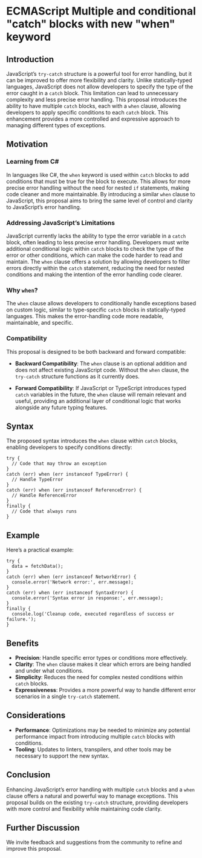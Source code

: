 # ECMAScript Multiple and conditional "catch" blocks with new "when" keyword

## Introduction

JavaScript’s `try-catch` structure is a powerful tool for error handling, but it can be improved to offer more flexibility and clarity. Unlike statically-typed languages, JavaScript does not allow developers to specify the type of the error caught in a `catch` block. This limitation can lead to unnecessary complexity and less precise error handling. This proposal introduces the ability to have multiple `catch` blocks, each with a `when` clause, allowing developers to apply specific conditions to each `catch` block. This enhancement provides a more controlled and expressive approach to managing different types of exceptions.

## Motivation

### Learning from C#

In languages like C#, the `when` keyword is used within `catch` blocks to add conditions that must be true for the block to execute. This allows for more precise error handling without the need for nested `if` statements, making code cleaner and more maintainable. By introducing a similar `when` clause to JavaScript, this proposal aims to bring the same level of control and clarity to JavaScript’s error handling.

### Addressing JavaScript’s Limitations

JavaScript currently lacks the ability to type the error variable in a `catch` block, often leading to less precise error handling. Developers must write additional conditional logic within `catch` blocks to check the type of the error or other conditions, which can make the code harder to read and maintain. The `when` clause offers a solution by allowing developers to filter errors directly within the `catch` statement, reducing the need for nested conditions and making the intention of the error handling code clearer.

### Why `when`?

The `when` clause allows developers to conditionally handle exceptions based on custom logic, similar to type-specific `catch` blocks in statically-typed languages. This makes the error-handling code more readable, maintainable, and specific.

### Compatibility

This proposal is designed to be both backward and forward compatible:

- **Backward Compatibility**: The `when` clause is an optional addition and does not affect existing JavaScript code. Without the `when` clause, the `try-catch` structure functions as it currently does.
    
- **Forward Compatibility**: If JavaScript or TypeScript introduces typed `catch` variables in the future, the `when` clause will remain relevant and useful, providing an additional layer of conditional logic that works alongside any future typing features.
    

## Syntax

The proposed syntax introduces the `when` clause within `catch` blocks, enabling developers to specify conditions directly:

```
try {
  // Code that may throw an exception 
}  
catch (err) when (err instanceof TypeError) {   
  // Handle TypeError 
}  
catch (err) when (err instanceof ReferenceError) {
  // Handle ReferenceError 
}  
finally {   
  // Code that always runs 
}
```

## Example

Here’s a practical example:

```
try {
  data = fetchData();
} 
catch (err) when (err instanceof NetworkError) {
  console.error('Network error:', err.message);
} 
catch (err) when (err instanceof SyntaxError) {
  console.error('Syntax error in response:', err.message);
} 
finally {
  console.log('Cleanup code, executed regardless of success or failure.');
}
```

## Benefits

- **Precision**: Handle specific error types or conditions more effectively.
- **Clarity**: The `when` clause makes it clear which errors are being handled and under what conditions.
- **Simplicity**: Reduces the need for complex nested conditions within `catch` blocks.
- **Expressiveness**: Provides a more powerful way to handle different error scenarios in a single `try-catch` statement.

## Considerations

- **Performance**: Optimizations may be needed to minimize any potential performance impact from introducing multiple `catch` blocks with conditions.
- **Tooling**: Updates to linters, transpilers, and other tools may be necessary to support the new syntax.

## Conclusion

Enhancing JavaScript’s error handling with multiple `catch` blocks and a `when` clause offers a natural and powerful way to manage exceptions. This proposal builds on the existing `try-catch` structure, providing developers with more control and flexibility while maintaining code clarity.

## Further Discussion

We invite feedback and suggestions from the community to refine and improve this proposal.
